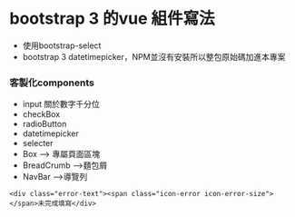 # bootstrap 3 的vue 組件寫法
* 使用bootstrap-select
* bootstrap 3 datetimepicker，NPM並沒有安裝所以整包原始碼加進本專案
### 客製化components
* input 關於數字千分位
* checkBox
* radioButton
* datetimepicker
* selecter
* Box  --> 專屬頁面區塊
* BreadCrumb -->麵包屑
* NavBar -->導覽列
```  
<div class="error-text"><span class="icon-error icon-error-size"></span>未完成填寫</div>
```
